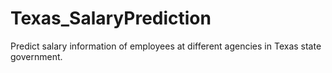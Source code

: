 # Texas_SalaryPrediction
Predict salary information of employees at different agencies in Texas state government.
